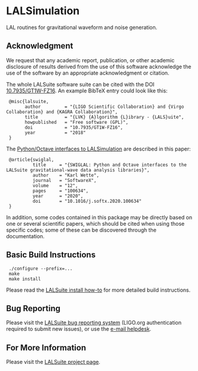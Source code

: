 # LALSimulation

LAL routines for gravitational waveform and noise generation.

## Acknowledgment

We request that any academic report, publication, or other academic
disclosure of results derived from the use of this software acknowledge
the use of the software by an appropriate acknowledgment or citation.

The whole LALSuite software suite can be cited with the DOI
[10.7935/GT1W-FZ16][doi]. An example BibTeX entry could look like this:

     @misc{lalsuite,
           author         = "{LIGO Scientific Collaboration} and {Virgo Collaboration} and {KAGRA Collaboration}",
           title          = "{LVK} {A}lgorithm {L}ibrary - {LALS}uite",
           howpublished   = "Free software (GPL)",
           doi            = "10.7935/GT1W-FZ16",
           year           = "2018"
     }

The [Python/Octave interfaces to LALSimulation][swiglal] are described in this paper:

     @article{swiglal,
              title     = "{SWIGLAL: Python and Octave interfaces to the LALSuite gravitational-wave data analysis libraries}",
              author    = "Karl Wette",
              journal   = "SoftwareX",
              volume    = "12",
              pages     = "100634",
              year      = "2020",
              doi       = "10.1016/j.softx.2020.100634"
     }

In addition, some codes contained in this package may be directly based
on one or several scientific papers, which should be cited when using
those specific codes; some of these can be discovered through the
documentation.

## Basic Build Instructions

     ./configure --prefix=...
     make
     make install

Please read the [LALSuite install how-to][install] for more detailed
build instructions.

## Bug Reporting

Please visit the [LALSuite bug reporting system][bugs] (LIGO.org
authentication required to submit new issues), or use the [e-mail
helpdesk][helpdesk].

## For More Information

Please visit the [LALSuite project page][project].

[doi]:          https://doi.org/10.7935/GT1W-FZ16
[swiglal]:      https://lscsoft.docs.ligo.org/lalsuite/lalsuite/swiglal_tutorial.html
[helpdesk]:     mailto:contact+lscsoft-lalsuite-1438-issue-@support.ligo.org
[install]:      https://wiki.ligo.org/Computing/LALSuiteInstall
[bugs]:         https://git.ligo.org/lscsoft/lalsuite/issues/
[project]:      https://wiki.ligo.org/Computing/LALSuite
